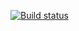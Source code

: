 [![Build status](https://ci.appveyor.com/api/projects/status/7rtd9x38ppa15iyi?svg=true)](https://ci.appveyor.com/project/dmitriy-nekr/patterntask1)

